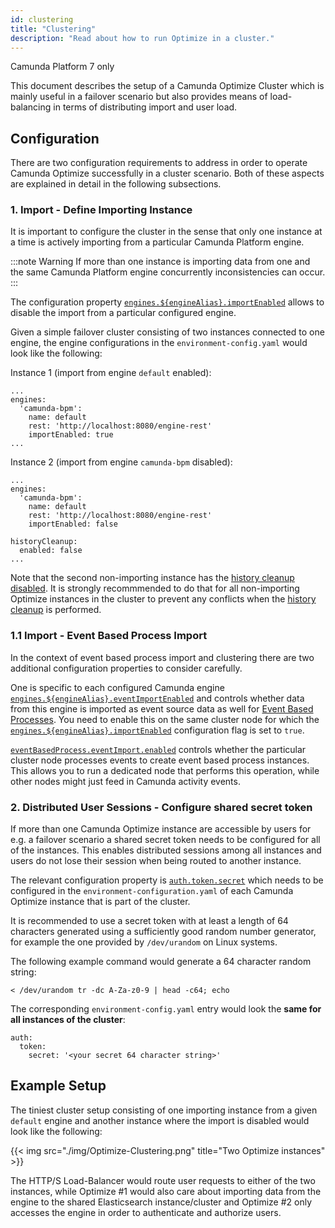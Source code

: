 ```yaml
---
id: clustering
title: "Clustering"
description: "Read about how to run Optimize in a cluster."
---
```


<span class="badge badge--platform">Camunda Platform 7 only</span>

This document describes the setup of a Camunda Optimize Cluster which is mainly useful in a failover scenario but also provides means of load-balancing in terms of distributing import and user load.

## Configuration

There are two configuration requirements to address in order to operate Camunda Optimize successfully in a cluster scenario.
Both of these aspects are explained in detail in the following subsections.

### 1. Import - Define Importing Instance

It is important to configure the cluster in the sense that only one instance at a time is actively importing from a particular Camunda Platform engine.

:::note Warning
If more than one instance is importing data from one and the same Camunda Platform engine concurrently inconsistencies can occur.
:::

The configuration property [`engines.${engineAlias}.importEnabled`](../configuration/#connection-to-camunda-platform) allows to disable the import from a particular configured engine.

Given a simple failover cluster consisting of two instances connected to one engine, the engine configurations in the `environment-config.yaml` would look like the following:

Instance 1 (import from engine `default` enabled):
```
...
engines:
  'camunda-bpm':
    name: default
    rest: 'http://localhost:8080/engine-rest'
    importEnabled: true
...
```

Instance 2 (import from engine `camunda-bpm` disabled):
```
...
engines:
  'camunda-bpm':
    name: default
    rest: 'http://localhost:8080/engine-rest'
    importEnabled: false

historyCleanup:
  enabled: false
...
```

Note that the second non-importing instance has the [history cleanup disabled](../configuration/#history-cleanup-settings). It is strongly recommmended to do that for all non-importing Optimize instances in the cluster to prevent any conflicts when the [history cleanup](../history-cleanup/) is performed.

### 1.1 Import - Event Based Process Import

In the context of event based process import and clustering there are two additional configuration properties to consider carefully.

One is specific to each configured Camunda engine [`engines.${engineAlias}.eventImportEnabled`](../configuration/#connection-to-camunda-platform) and controls whether data from this engine is imported as event source data as well for [Event Based Processes](./../../../components/optimize/userguide/additional-features/event-based-processes.md). You need to enable this on the same cluster node for which the [`engines.${engineAlias}.importEnabled`](../configuration/#connection-to-camunda-platform) configuration flag is set to `true`. 

[`eventBasedProcess.eventImport.enabled`](../configuration/#event-based-process-configuration) controls whether the particular cluster node processes events to create event based process instances. This allows you to run a dedicated node that performs this operation, while other nodes might just feed in Camunda activity events.

### 2. Distributed User Sessions - Configure shared secret token

If more than one Camunda Optimize instance are accessible by users for e.g. a failover scenario a shared secret token needs to be configured for all of the instances.
This enables distributed sessions among all instances and users do not lose their session when being routed to another instance.

The relevant configuration property is [`auth.token.secret`](../configuration/#security) which needs to be configured in the `environment-configuration.yaml` of each Camunda Optimize instance that is part of the cluster.

It is recommended to use a secret token with at least a length of 64 characters generated using a sufficiently good random number generator, for example the one provided by `/dev/urandom` on Linux systems.

The following example command would generate a 64 character random string:
```
< /dev/urandom tr -dc A-Za-z0-9 | head -c64; echo
```

The corresponding `environment-config.yaml` entry would look the **same for all instances of the cluster**:
```
auth:
  token:
    secret: '<your secret 64 character string>'
```


## Example Setup

The tiniest cluster setup consisting of one importing instance from a given `default` engine and another instance where the import is disabled would look like the following:

{{< img src="./img/Optimize-Clustering.png" title="Two Optimize instances" >}}

The HTTP/S Load-Balancer would route user requests to either of the two instances, while Optimize #1 would also care about importing data from the engine to the shared 
Elasticsearch instance/cluster and Optimize #2 only accesses the engine in order to authenticate and authorize users.
